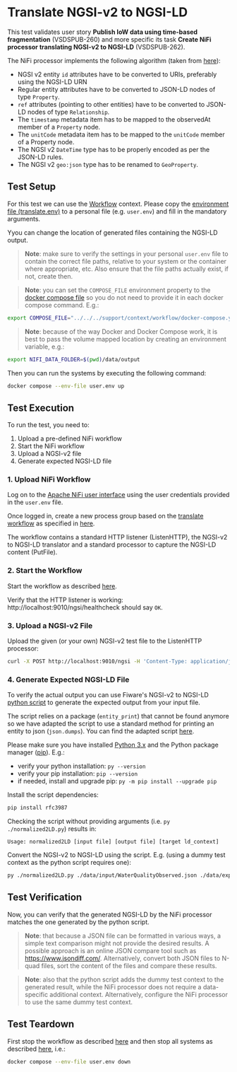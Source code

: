 # Translate NGSI-v2 to NGSI-LD
This test validates user story **Publish IoW data using time-based fragmentation** (VSDSPUB-260) and more specific its task **Create NiFi processor translating NGSI-v2 to NGSI-LD** (VSDSPUB-262).

The NiFi processor implements the following algorithm (taken from [here](https://fiware-datamodels.readthedocs.io/en/stable/ngsi-ld_howto/index.html#steps-to-migrate-to-json-ld)):
* NGSI v2 entity `id` attributes have to be converted to URIs, preferably using the NGSI-LD URN
* Regular entity attributes have to be converted to JSON-LD nodes of type `Property`.
* `ref` attributes (pointing to other entities) have to be converted to JSON-LD nodes of type `Relationship`.
* The `timestamp` metadata item has to be mapped to the observedAt member of a `Property` node.
* The `unitCode` metadata item has to be mapped to the `unitCode` member of a Property node.
* The NGSI v2 `DateTime` type has to be properly encoded as per the JSON-LD rules.
* The NGSI v2 `geo:json` type has to be renamed to `GeoProperty`.

## Test Setup
For this test we can use the [Workflow](../../../support/context/workflow/README.md) context. Please copy the [environment file (translate.env)](./translate.env) to a personal file (e.g. `user.env`) and fill in the mandatory arguments.

Yyou can change the location of generated files containing the NGSI-LD output.

> **Note**: make sure to verify the settings in your personal `user.env` file to contain the correct file paths, relative to your system or the container where appropriate, etc. Also ensure that the file paths actually exist, if not, create then.

> **Note**: you can set the `COMPOSE_FILE` environment property to the [docker compose file](../../../support/context/workflow/docker-compose.yml) so you do not need to provide it in each docker compose command. E.g.:
```bash
export COMPOSE_FILE="../../../support/context/workflow/docker-compose.yml"
```

> **Note**: because of the way Docker and Docker Compose work, it is best to pass the volume mapped location by creating an environment variable, e.g.:
```bash
export NIFI_DATA_FOLDER=$(pwd)/data/output
```

Then you can run the systems by executing the following command:
```bash
docker compose --env-file user.env up
```

## Test Execution
To run the test, you need to:
1. Upload a pre-defined NiFi workflow
2. Start the NiFi workflow
3. Upload a NGSI-v2 file
4. Generate expected NGSI-LD file

### 1. Upload NiFi Workflow
Log on to the [Apache NiFi user interface](https://localhost:8443/nifi) using the user credentials provided in the `user.env` file.

Once logged in, create a new process group based on the [translate workflow](./nifi-workflow.json) as specified in [here](../../../support/context/workflow/README.md#creating-a-workflow).

The workflow contains a standard HTTP listener (ListenHTTP), the NGSI-v2 to NGSI-LD translator and a standard processor to capture the NGSI-LD content (PutFile).

### 2. Start the Workflow
Start the workflow as described [here](../../../support/context/workflow/README.md#starting-a-workflow).

Verify that the HTTP listener is working: http://localhost:9010/ngsi/healthcheck should say `OK`.

### 3. Upload a NGSI-v2 File
Upload the given (or your own) NGSI-v2 test file to the ListenHTTP processor:

```bash
curl -X POST http://localhost:9010/ngsi -H 'Content-Type: application/json' -d '@data/input/WaterQualityObserved.json' 
```

### 4. Generate Expected NGSI-LD File
To verify the actual output you can use Fiware's NGSI-v2 to NGSI-LD [python script](https://github.com/FIWARE/data-models/blob/master/tools/normalized2LD.py) to generate the expected output from your input file.

The script relies on a package (`entity_print`) that cannot be found anymore so we have adapted the script to use a standard method for printing an entity to json (`json.dumps`). You can find the adapted script [here](./normalized2LD.py).

Please make sure you have installed [Python 3.x](https://www.python.org/downloads/) and the Python package manager ([pip](https://pypi.org/project/pip/)). E.g.:

* verify your python installation: `py --version`
* verify your pip installation: `pip --version`
* if needed, install and upgrade pip: `py -m pip install --upgrade pip`

Install the script dependencies:
```bash
pip install rfc3987
```

Checking the script without providing arguments (i.e. `py ./normalized2LD.py`) results in:
```text
Usage: normalized2LD [input file] [output file] [target ld_context]
```
Convert the NGSI-v2 to NGSI-LD using the script. E.g. (using a dummy test context as the python script requires one):
```bash
py ./normalized2LD.py ./data/input/WaterQualityObserved.json ./data/expected/WaterQualityObserved.json https://json-ld.org/test-suite/context.jsonld
```

## Test Verification
Now, you can verify that the generated NGSI-LD by the NiFi processor matches the one generated by the python script. 

> **Note**: that because a JSON file can be formatted in various ways, a simple text comparison might not provide the desired results. A possible approach is an online JSON compare tool such as https://www.jsondiff.com/. Alternatively, convert both JSON files to N-quad files, sort the content of the files and compare these results.

> **Note**: also that the python script adds the dummy test context to the generated result, while the NiFi processor does not require a data-specific additional context. Alternatively, configure the NiFi processor to use the same dummy test context.

## Test Teardown
First stop the workflow as described [here](../../../support/context/workflow/README.md#stopping-a-workflow) and then stop all systems as described [here](../../../support/context/gtfs2ldes-workflow-server-mongo/README.md#stop-the-systems), i.e.:
```bash
docker compose --env-file user.env down
```
